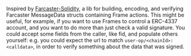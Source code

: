 Inspired by [Farcaster-Solidity](https://github.com/pavlovdog/farcaster-solidity), a lib for building, encoding, and verifying Farcaster MessageData structs containing Frame actions. This might be useful, for example, if you want to use Frames to control a ERC-4337 account, and you want to do more than just check a valid signature. You could accept some fields from the caller, like fid, and populate others yourself: e.g. you could expect the url to match `user-op/<chainId>:<calldata>`, in order to verify something about the data that was signed. 